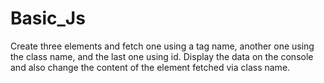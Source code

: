 # Basic_Js
Create three elements and fetch one using a tag name, another one using the class name, and the last one using id. Display the data on the console and also change the content of the element fetched via class name.
